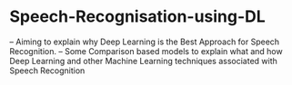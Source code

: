 # Speech-Recognisation-using-DL
– Aiming to explain why Deep Learning is the Best Approach for Speech Recognition.
– Some Comparison based models to explain what and how Deep Learning and other Machine Learning techniques
associated with Speech Recognition
